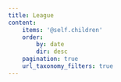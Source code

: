 ```yaml
---
title: League
content:
    items: '@self.children'
    order:
        by: date
        dir: desc
    pagination: true
    url_taxonomy_filters: true
---
```


